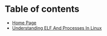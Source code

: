 # Table of contents

* [Home Page](README.md)
* [Understanding ELF And Processes In Linux](understanding-elf-and-processes-in-linux.md)
